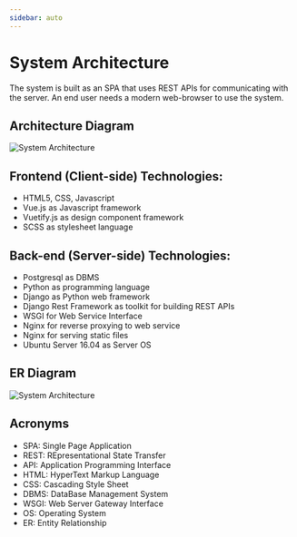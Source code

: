 ```yaml
---
sidebar: auto
---
```


# System Architecture

The system is built as an SPA that uses REST APIs for communicating with the server. An end user needs a modern web-browser to use the system.

## Architecture Diagram

![System Architecture](~@assets/img/system_architecture.png)

## Frontend (Client-side) Technologies:

- HTML5, CSS, Javascript
- Vue.js as Javascript framework
- Vuetify.js as design component framework
- SCSS as stylesheet language

## Back-end (Server-side) Technologies:

- Postgresql as DBMS
- Python as programming language
- Django as Python web framework
- Django Rest Framework as toolkit for building REST APIs
- WSGI for Web Service Interface
- Nginx for reverse proxying to web service
- Nginx for serving static files
- Ubuntu Server 16.04 as Server OS

## ER Diagram

![System Architecture](~@assets/img/er_daigram.png)

## Acronyms

- SPA: Single Page Application
- REST: REpresentational State Transfer
- API: Application Programming Interface
- HTML: HyperText Markup Language
- CSS: Cascading Style Sheet
- DBMS: DataBase Management System
- WSGI: Web Server Gateway Interface
- OS: Operating System
- ER: Entity Relationship
